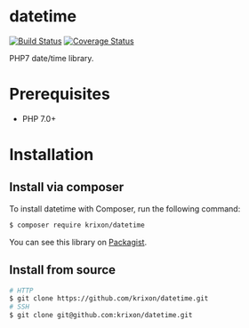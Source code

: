 datetime
========

[![Build Status](https://travis-ci.org/krixon/datetime.svg?branch=master)](https://travis-ci.org/krixon/datetime)
[![Coverage Status](https://coveralls.io/repos/github/krixon/datetime/badge.svg?branch=master)](https://coveralls.io/github/krixon/datetime?branch=master)

PHP7 date/time library.

# Prerequisites

- PHP 7.0+

# Installation


## Install via composer

To install datetime with Composer, run the following command:

```sh
$ composer require krixon/datetime
```

You can see this library on [Packagist](https://packagist.org/packages/krixon/datetime).

## Install from source

```sh
# HTTP
$ git clone https://github.com/krixon/datetime.git
# SSH
$ git clone git@github.com:krixon/datetime.git
```

